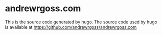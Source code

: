 # andrewrgoss.com
This is the source code generated by [hugo](http://gohugo.io). The source code used by hugo is available at https://github.com/andrewrgoss/andrewrgoss.com